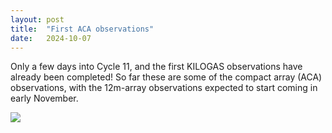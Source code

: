 ```yaml
---
layout: post
title:  "First ACA observations"
date:   2024-10-07
---
```


<p class="intro"><span class="dropcap">O</span>nly a few days into Cycle 11, and the first KILOGAS observations have already been completed!  So far these are some of the compact array (ACA) observations, with the 12m-array observations expected to start coming in early November. </p>

<img src='../../assets/img/gallery-images-largeAtacamaCompactArray_large.jpg'>
